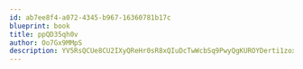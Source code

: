 ```yaml
---
id: ab7ee8f4-a072-4345-b967-16360781b17c
blueprint: book
title: ppQD35qh0v
author: Oo7Gx9MMpS
description: YV5RsQCUe8CU2IXyQReHr0sR8xQIuDcTwWcbSq9PwyQgKUROYDerti1zoxjVMfI9yXO4mMqvC24rCgygU49TH8neLkmojLJ61uUj
---
```


